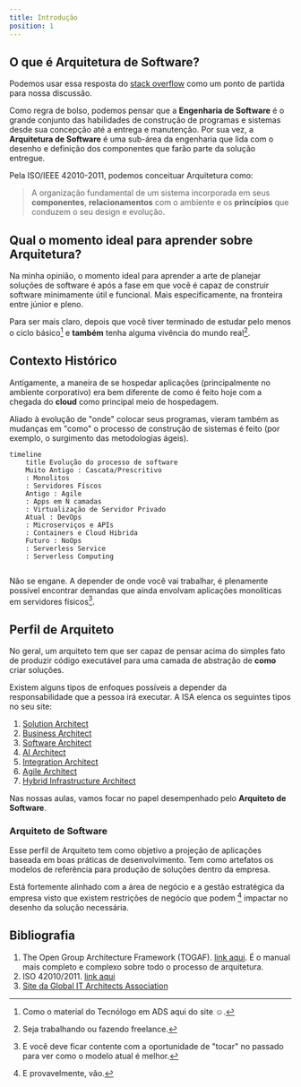 ```yaml
---
title: Introdução
position: 1
---
```


## O que é Arquitetura de Software?

Podemos usar essa resposta do [stack overflow](https://pt.stackoverflow.com/questions/25403/qual-a-diferen%c3%a7a-de-arquitetura-e-engenharia-de-software) como um ponto de partida para nossa discussão.

Como regra de bolso, podemos pensar que a **Engenharia de Software** é o grande conjunto das habilidades de construção de programas e sistemas desde sua concepção até a entrega e manutenção. Por sua vez, a **Arquitetura de Software** é uma sub-área da engenharia que lida com o desenho e definição dos componentes que farão parte da solução entregue.

Pela ISO/IEEE 42010-2011, podemos conceituar Arquitetura como:

> A organização fundamental de um sistema incorporada em seus **componentes**, **relacionamentos** com o ambiente e os **princípios** que conduzem o seu design e evolução.

## Qual o momento ideal para aprender sobre Arquitetura?

Na minha opinião, o momento ideal para aprender a arte de planejar soluções de software é após a fase em que você é capaz de construir software minimamente útil e funcional. Mais especificamente, na fronteira entre júnior e pleno.

Para ser mais claro, depois que você tiver terminado de estudar pelo menos o ciclo básico[^1] e **também** tenha alguma vivência do mundo real[^2].

## Contexto Histórico

Antigamente, a maneira de se hospedar aplicações (principalmente no ambiente corporativo) era bem diferente de como é feito hoje com a chegada do **cloud** como principal meio de hospedagem.

Aliado à evolução de "onde" colocar seus programas, vieram também as mudanças em "como" o processo de construção de sistemas é feito (por exemplo, o surgimento das metodologias ágeis).

```mermaid
timeline
	title Evolução do processo de software
	Muito Antigo : Cascata/Prescritivo
	: Monolitos
	: Servidores Físcos
	Antigo : Agile
	: Apps em N camadas
	: Virtualização de Servidor Privado
	Atual : DevOps
	: Microserviços e APIs
	: Containers e Cloud Hibrida
	Futuro : NoOps
	: Serverless Service
	: Serverless Computing
	
```

Não se engane. A depender de onde você vai trabalhar, é plenamente possível encontrar demandas que ainda envolvam aplicações monolíticas em servidores físicos[^3].

## Perfil de Arquiteto

No geral, um arquiteto tem que ser capaz de pensar acima do simples fato de produzir código executável para uma camada de abstração de **como** criar soluções.

Existem alguns tipos de enfoques possíveis a depender da responsabilidade que a pessoa irá executar. A ISA elenca os seguintes tipos no seu site:
1. [Solution Architect](https://www.iasaglobal.org/solution-architecture/)
2. [Business Architect](https://www.iasaglobal.org/business-architecture/)
3. [Software Architect](https://www.iasaglobal.org/software-architecture/)
4. [AI Architect](https://www.iasaglobal.org/ai-architecture/)
5. [Integration Architect](https://www.iasaglobal.org/integration-architecture/)
6. [Agile Architect](https://www.iasaglobal.org/agile-architecture/)
7. [Hybrid Infrastructure Architect](https://www.iasaglobal.org/hybrid-infrastructure/)

Nas nossas aulas, vamos focar no papel desempenhado pelo **Arquiteto de Software**.

### Arquiteto de Software

Esse perfil de Arquiteto tem como objetivo a projeção de aplicações baseada em boas práticas de desenvolvimento. Tem como artefatos os modelos de referência para produção de soluções dentro da empresa.

Está fortemente alinhado com a área de negócio e a gestão estratégica da empresa visto que existem restrições de negócio que podem [^4] impactar no desenho da solução necessária.

## Bibliografia

1. The Open Group Architecture Framework (TOGAF). [link aqui](https://archive.org/details/togaf9.2/mode/2up). É o manual mais completo e complexo sobre todo o processo de arquitetura.
2. ISO 42010/2011. [link aqui](https://cdn.standards.iteh.ai/samples/50508/ec3d9367f48e4b28a7ac8dddaeca5a3f/ISO-IEC-IEEE-42010-2011.pdf)
3. [Site da Global IT Architects Association](https://iasaglobal.org/)

[^1]: Como o material do Tecnólogo em ADS aqui do site ☺️.

[^2]: Seja trabalhando ou fazendo freelance.

[^3]: E você deve ficar contente com a oportunidade de "tocar" no passado para ver como o modelo atual é melhor.

[^4]: E provavelmente, vão.
